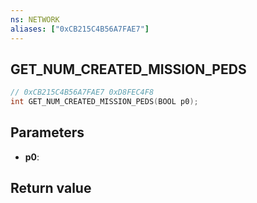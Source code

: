```yaml
---
ns: NETWORK
aliases: ["0xCB215C4B56A7FAE7"]
---
```

## GET_NUM_CREATED_MISSION_PEDS

```c
// 0xCB215C4B56A7FAE7 0xD8FEC4F8
int GET_NUM_CREATED_MISSION_PEDS(BOOL p0);
```

## Parameters
* **p0**: 

## Return value
